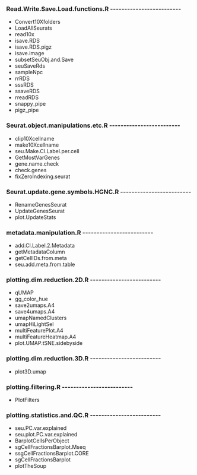 ### Read.Write.Save.Load.functions.R -------------------------

- Convert10Xfolders
- LoadAllSeurats
- read10x
- isave.RDS
- isave.RDS.pigz
- isave.image
- subsetSeuObj.and.Save
- seuSaveRds
- sampleNpc
- rrRDS
- sssRDS
- ssaveRDS
- rreadRDS
- snappy_pipe
- pigz_pipe


### Seurat.object.manipulations.etc.R -------------------------

- clip10Xcellname
- make10Xcellname
- seu.Make.Cl.Label.per.cell
- GetMostVarGenes
- gene.name.check
- check.genes
- fixZeroIndexing.seurat

### Seurat.update.gene.symbols.HGNC.R -------------------------

- RenameGenesSeurat
- UpdateGenesSeurat
- plot.UpdateStats

### metadata.manipulation.R -------------------------

- add.Cl.Label.2.Metadata
- getMetadataColumn
- getCellIDs.from.meta
- seu.add.meta.from.table

### plotting.dim.reduction.2D.R -------------------------

- qUMAP
- gg_color_hue
- save2umaps.A4
- save4umaps.A4
- umapNamedClusters
- umapHiLightSel
- multiFeaturePlot.A4
- multiFeatureHeatmap.A4
- plot.UMAP.tSNE.sidebyside

### plotting.dim.reduction.3D.R -------------------------

- plot3D.umap

### plotting.filtering.R -------------------------

- PlotFilters


### plotting.statistics.and.QC.R -------------------------


- seu.PC.var.explained
- seu.plot.PC.var.explained
- BarplotCellsPerObject
- sgCellFractionsBarplot.Mseq
- ssgCellFractionsBarplot.CORE
- sgCellFractionsBarplot
- plotTheSoup